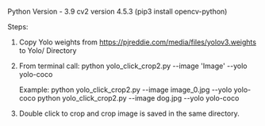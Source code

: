 Python Version - 3.9
cv2 version 4.5.3 (pip3 install opencv-python)




Steps:
1. Copy Yolo weights from https://pjreddie.com/media/files/yolov3.weights
to Yolo/ Directory

2. From terminal call:
    python yolo_click_crop2.py --image 'Image' --yolo yolo-coco

    Example:
    python yolo_click_crop2.py --image image_0.jpg --yolo yolo-coco
    python yolo_click_crop2.py --image dog.jpg --yolo yolo-coco

3. Double click to crop and crop image is saved in the same directory.
